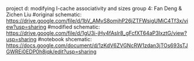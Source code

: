 project d: modifying I-cache associativity and sizes
group 4: Fan Deng & Zichen Liu
#original schematic:
https://drive.google.com/file/d/1bV_AMvS8omjhP26jZTFWsigUMiC4Tf3x/view?usp=sharing
#modified schematic:
https://drive.google.com/file/d/1gU3i-jHy4fAslr8_gFcfXT64aP3IxztG/view?usp=sharing
#notebook shcematic:
https://docs.google.com/document/d/1zKdV6ZVGNcRW1zdan3jTOs693sTJGWREi0EDP0h8jqk/edit?usp=sharing
